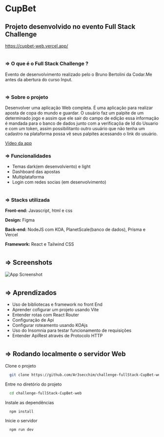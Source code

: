 # CupBet
## Projeto desenvolvido no evento Full Stack Challenge
https://cupbet-web.vercel.app/
#

### => O que é o  Full Stack Challenge ?

Evento de desenvolvimento realizado pelo o Bruno Bertolini da Codar.Me antes da abertura do curso Input.

#
### => Sobre o projeto

Desenvolver uma aplicação Web completa. É uma aplicação para realizar aposta de copa do mundo e guardar.
O usuário faz um palpite de um determinado jogo e assim que ele sair do campo de edição essa informação é mandada para o banco de dados junto com a verificaçõa de Id do Usuario e com um token, assim possibilitanto outro usuário que não tenha um cadastro na plataforma possa vê seus palpites acessando o link do usuário.

[Vídeo da app]()
### => Funcionalidades

- Temas dark(em desenvolviento) e light
- Dashboard das apostas
- Multiplataforma
- Login com redes socias (em desenvolvimento)

#
### => Stacks utilizada

**Front-end:** Javascript, html e css

**Design:** Figma

**Back-end:** NodeJS com KOA, PlanetScale(banco de dados), Prisma e Vercel

**Framework:** React e Tailwind CSS
#
## => Screenshots

![App Screenshot](https://raw.githubusercontent.com/Ar3secchim/challenge-fullStack-CupBet-web/master/public/imgs/download%20(1).png)

#
## => Aprendizados

- Uso de bibliotecas e framework no front End
- Aprender cofigurar um projeto usando Vite
- Entender rotas com React Router
- Configuração de Api
- Configurar roteamento usando KOAjs
- Uso do Insomnia para testar funcionamento de requisições
- Entender ApiRest através de Protocolo HTTP

#
## => Rodando localmente o servidor Web

Clone o projeto

```bash
  git clone https://github.com/Ar3secchim/challenge-fullStack-CupBet-web.git
```

Entre no diretório do projeto

```bash
  cd challenge-fullStack-CupBet-web
```

Instale as dependências

```bash
  npm install
```

Inicie o servidor

```bash
  npm run dev
```
